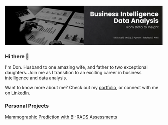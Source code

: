 ![](Business%20Intelligence%20(1).png)

### Hi there 👋

I'm Don.  Husband to one amazing wife, and father to two exceptional daughters.  Join me as I transition to an exciting career in business intelligence and data analysis.  

Want to know more about me?  Check out my [portfolio](https://github.com/Donald-Taggart/Data-Analytics-Portfolio), or connect with me on [LinkedIn](https://www.linkedin.com/in/donaldtaggart/).

### Personal Projects
[Mammographic Prediction with BI-RADS Assessments](https://github.com/Donald-Taggart/Data-Analytics-Portfolio/tree/main/Mammographic%20Prediction%20with%20BI-RADS%20Assessments)

<!--
**Donald-Taggart/Donald-Taggart** is a ✨ _special_ ✨ repository because its `README.md` (this file) appears on your GitHub profile.

Here are some ideas to get you started:

- 🔭 I’m currently working on ...
- 🌱 I’m currently learning ...
- 👯 I’m looking to collaborate on ...
- 🤔 I’m looking for help with ...
- 💬 Ask me about ...
- 📫 How to reach me: ...
- 😄 Pronouns: ...
- ⚡ Fun fact: ...
-->
